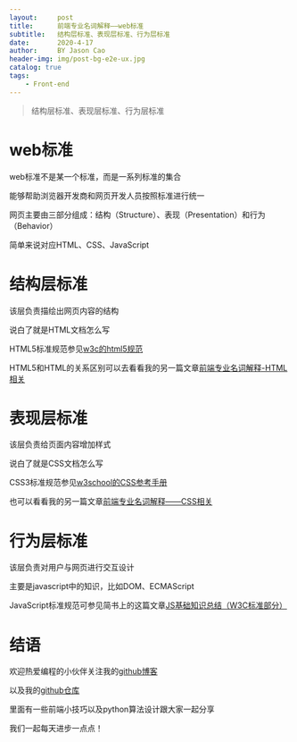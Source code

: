 ```yaml
---
layout:     post
title:      前端专业名词解释——web标准
subtitle:   结构层标准、表现层标准、行为层标准
date:       2020-4-17
author:     BY Jason Cao
header-img: img/post-bg-e2e-ux.jpg
catalog: true
tags:
    - Front-end
---
```


> 结构层标准、表现层标准、行为层标准

# web标准
web标准不是某一个标准，而是一系列标准的集合

能够帮助浏览器开发商和网页开发人员按照标准进行统一

网页主要由三部分组成：结构（Structure）、表现（Presentation）和行为（Behavior）

简单来说对应HTML、CSS、JavaScript

# 结构层标准
该层负责描绘出网页内容的结构

说白了就是HTML文档怎么写

HTML5标准规范参见[w3c的html5规范](https://html.spec.whatwg.org/multipage/ "参见w3c的html5规范")

HTML5和HTML的关系区别可以去看看我的另一篇文章[前端专业名词解释-HTML相关](https://jasoncaocjx.github.io/2020/04/18/%E5%89%8D%E7%AB%AF%E4%B8%93%E4%B8%9A%E5%90%8D%E8%AF%8D%E8%A7%A3%E9%87%8A-HTML%E7%9B%B8%E5%85%B3/ "前端专业名词解释-HTML相关")

# 表现层标准
该层负责给页面内容增加样式

说白了就是CSS文档怎么写

CSS3标准规范参见[w3school的CSS参考手册](https://www.w3school.com.cn/cssref/index.asp "w3school的CSS参考手册")

也可以看看我的另一篇文章[前端专业名词解释——CSS相关](https://jasoncaocjx.github.io/2020/04/19/%E5%89%8D%E7%AB%AF%E4%B8%93%E4%B8%9A%E5%90%8D%E8%AF%8D%E8%A7%A3%E9%87%8A-CSS%E7%9B%B8%E5%85%B3/ "前端专业名词解释——CSS相关")

# 行为层标准
该层负责对用户与网页进行交互设计

主要是javascript中的知识，比如DOM、ECMAScript

JavaScript标准规范可参见简书上的这篇文章[JS基础知识总结（W3C标准部分）](https://www.jianshu.com/p/9116c442bba0 "JS基础知识总结（W3C标准部分）")

# 结语

欢迎热爱编程的小伙伴关注我的[github博客](https://jasoncaocjx.github.io/ "github博客")

以及我的[github仓库](https://github.com/JasonCaoCJX "github仓库")

里面有一些前端小技巧以及python算法设计跟大家一起分享

我们一起每天进步一点点！



